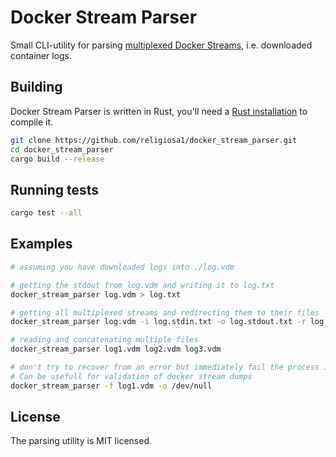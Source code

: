 # Docker Stream Parser

Small CLI-utility for parsing 
[multiplexed Docker Streams](https://docs.docker.com/engine/api/v1.43/#tag/Container/operation/ContainerAttach),
i.e. downloaded container logs.

## Building

Docker Stream Parser is written in Rust, you'll need a 
[Rust installation](https://www.rust-lang.org/tools/install) to compile it. 

```sh
git clone https://github.com/religiosa1/docker_stream_parser.git
cd docker_stream_parser
cargo build --release
```

## Running tests

```sh
cargo test --all
```

## Examples

```sh
# assuming you have downloaded logs into ./log.vdm

# getting the stdout from log.vdm and writing it to log.txt
docker_stream_parser log.vdm > log.txt

# getting all multiplexed streams and redirecting them to their files
docker_stream_parser log.vdm -i log.stdin.txt -o log.stdout.txt -r log.stderr.txt

# reading and concatenating multiple files
docker_stream_parser log1.vdm log2.vdm log3.vdm

# don't try to recover from an error but immediately fail the process instead
# Can be usefull for validation of docker stream dumps 
docker_stream_parser -f log1.vdm -o /dev/null

```

## License

The parsing utility is MIT licensed.